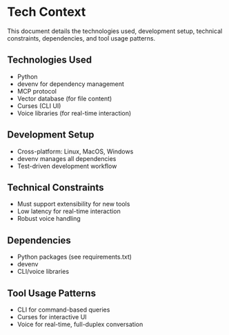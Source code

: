 # Tech Context

This document details the technologies used, development setup, technical constraints, dependencies, and tool usage patterns.

## Technologies Used

- Python
- devenv for dependency management
- MCP protocol
- Vector database (for file content)
- Curses (CLI UI)
- Voice libraries (for real-time interaction)

## Development Setup

- Cross-platform: Linux, MacOS, Windows
- devenv manages all dependencies
- Test-driven development workflow

## Technical Constraints

- Must support extensibility for new tools
- Low latency for real-time interaction
- Robust voice handling

## Dependencies

- Python packages (see requirements.txt)
- devenv
- CLI/voice libraries

## Tool Usage Patterns

- CLI for command-based queries
- Curses for interactive UI
- Voice for real-time, full-duplex conversation